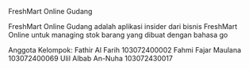 FreshMart Online Gudang 

FreshMart Online Gudang adalah aplikasi insider dari bisnis FreshMart Online untuk managing stok barang yang dibuat dengan bahasa go

Anggota Kelompok:
Fathir Al Farih 103072400002
Fahmi Fajar Maulana	103072400069
Ulil Albab An-Nuha	103072430017

